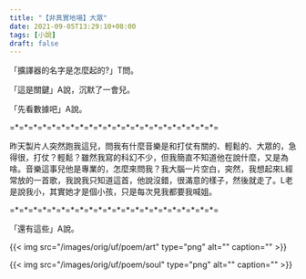 ```yaml
---
title: "【非真實地場】大眾"
date: 2021-09-05T13:29:10+08:00
tags: [小說]
draft: false
---
```


「擴譯器的名字是怎麼起的?」T問。

「這是關鍵」A說，沉默了一會兒。

「先看數據吧」A說。

=\*=\*=\*=\*=\*=\*=\*=\*=\*=\*=\*=\*=\*=\*=\*=\*=\*=\*=\*=\*=\*=\*=

昨天製片人突然跑我這兒，問我有什麼音樂是和打仗有關的、輕鬆的、大眾的，急得很，打仗？輕鬆？雖然我寫的科幻不少，但我簡直不知道他在說什麼，又是為啥。音樂這事兒他是專業的，怎麼來問我？我大腦一片空白，突然，我想起來L經常放的一首歌，我說我只知道這首，他說沒錯，很滿意的樣子，然後就走了。L老是說我小，其實她才是個小孩，只是每次見我都要我喊姐。

=\*=\*=\*=\*=\*=\*=\*=\*=\*=\*=\*=\*=\*=\*=\*=\*=\*=\*=\*=\*=\*=\*=

「還有這些」A說。

{{< img src="/images/orig/uf/poem/art" type="png" alt="" caption="" >}}

{{< img src="/images/orig/uf/poem/soul" type="png" alt="" caption="" >}}
